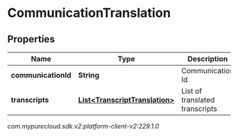 # CommunicationTranslation


## Properties

| Name | Type | Description | Notes |
| ------------ | ------------- | ------------- | ------------- |
| **communicationId** | **String** | Communication Id |  |
| **transcripts** | [**List&lt;TranscriptTranslation&gt;**](TranscriptTranslation) | List of translated transcripts |  |




_com.mypurecloud.sdk.v2:platform-client-v2:229.1.0_
